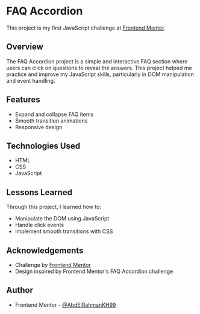 # FAQ Accordion

This project is my first JavaScript challenge at [Frontend Mentor](https://www.frontendmentor.io).

## Overview

The FAQ Accordion project is a simple and interactive FAQ section where users can click on questions to reveal the answers. This project helped me practice and improve my JavaScript skills, particularly in DOM manipulation and event handling.

## Features

-   Expand and collapse FAQ items
-   Smooth transition animations
-   Responsive design

## Technologies Used

-   HTML
-   CSS
-   JavaScript

## Lessons Learned

Through this project, I learned how to:

-   Manipulate the DOM using JavaScript
-   Handle click events
-   Implement smooth transitions with CSS

## Acknowledgements

-   Challenge by [Frontend Mentor](https://www.frontendmentor.io)
-   Design inspired by Frontend Mentor's FAQ Accordion challenge

## Author

-   Frontend Mentor - [@AbdElRahmanKH99](https://www.frontendmentor.io/profile/AbdElRahmanKH99)

